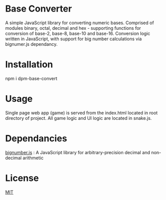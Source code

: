# Base Converter
A simple JavaScript library for converting numeric bases. Comprised of modules 
binary, octal, decimal and hex - supporting functions for conversion of base-2, 
base-8, base-10 and base-16. Conversion logic written in JavaScript, with support 
for big number calculations via bignumer.js dependancy.
# Installation
npm i dpm-base-convert
# Usage
Single page web app (game) is served from the index.html located in root directory of project. All game logic and UI logic are located in snake.js.
# Dependancies
[bignumber.js](https://github.com/MikeMcl/bignumber.js) : A JavaScript library for arbitrary-precision decimal and non-decimal arithmetic
# License
[MIT](./license.txt)